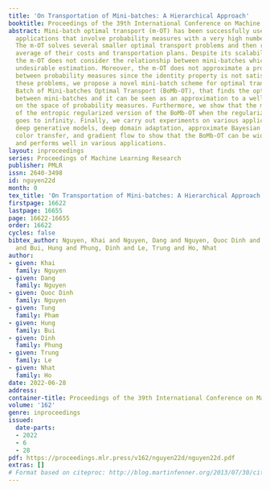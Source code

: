 ```yaml
---
title: 'On Transportation of Mini-batches: A Hierarchical Approach'
booktitle: Proceedings of the 39th International Conference on Machine Learning
abstract: Mini-batch optimal transport (m-OT) has been successfully used in practical
  applications that involve probability measures with a very high number of supports.
  The m-OT solves several smaller optimal transport problems and then returns the
  average of their costs and transportation plans. Despite its scalability advantage,
  the m-OT does not consider the relationship between mini-batches which leads to
  undesirable estimation. Moreover, the m-OT does not approximate a proper metric
  between probability measures since the identity property is not satisfied. To address
  these problems, we propose a novel mini-batch scheme for optimal transport, named
  Batch of Mini-batches Optimal Transport (BoMb-OT), that finds the optimal coupling
  between mini-batches and it can be seen as an approximation to a well-defined distance
  on the space of probability measures. Furthermore, we show that the m-OT is a limit
  of the entropic regularized version of the BoMb-OT when the regularized parameter
  goes to infinity. Finally, we carry out experiments on various applications including
  deep generative models, deep domain adaptation, approximate Bayesian computation,
  color transfer, and gradient flow to show that the BoMb-OT can be widely applied
  and performs well in various applications.
layout: inproceedings
series: Proceedings of Machine Learning Research
publisher: PMLR
issn: 2640-3498
id: nguyen22d
month: 0
tex_title: 'On Transportation of Mini-batches: A Hierarchical Approach'
firstpage: 16622
lastpage: 16655
page: 16622-16655
order: 16622
cycles: false
bibtex_author: Nguyen, Khai and Nguyen, Dang and Nguyen, Quoc Dinh and Pham, Tung
  and Bui, Hung and Phung, Dinh and Le, Trung and Ho, Nhat
author:
- given: Khai
  family: Nguyen
- given: Dang
  family: Nguyen
- given: Quoc Dinh
  family: Nguyen
- given: Tung
  family: Pham
- given: Hung
  family: Bui
- given: Dinh
  family: Phung
- given: Trung
  family: Le
- given: Nhat
  family: Ho
date: 2022-06-28
address:
container-title: Proceedings of the 39th International Conference on Machine Learning
volume: '162'
genre: inproceedings
issued:
  date-parts:
  - 2022
  - 6
  - 28
pdf: https://proceedings.mlr.press/v162/nguyen22d/nguyen22d.pdf
extras: []
# Format based on citeproc: http://blog.martinfenner.org/2013/07/30/citeproc-yaml-for-bibliographies/
---
```

